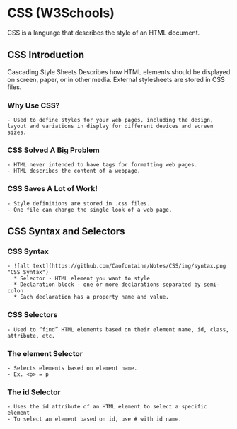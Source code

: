 # CSS (W3Schools)
CSS is a language that describes the style of an HTML document.
## CSS Introduction
Cascading Style Sheets
Describes how HTML elements should be displayed on screen, paper, or in other media.
External stylesheets are stored in CSS files.
  ### Why Use CSS?
    - Used to define styles for your web pages, including the design, layout and variations in display for different devices and screen sizes.
  ### CSS Solved A Big Problem
    - HTML never intended to have tags for formatting web pages.
    - HTML describes the content of a webpage.
  ### CSS Saves A Lot of Work!
    - Style definitions are stored in .css files.
    - One file can change the single look of a web page.
## CSS Syntax and Selectors
  ### CSS Syntax
    - ![alt text](https://github.com/Caofontaine/Notes/CSS/img/syntax.png "CSS Syntax")
	  * Selector - HTML element you want to style
      * Declaration block - one or more declarations separated by semi-colon
      * Each declaration has a property name and value.
  ### CSS Selectors
    - Used to “find” HTML elements based on their element name, id, class, attribute, etc.
  ### The element Selector
    - Selects elements based on element name.
    - Ex. <p> = p
  ### The id Selector
    - Uses the id attribute of an HTML element to select a specific element
    - To select an element based on id, use # with id name.
